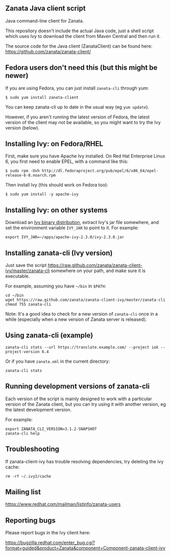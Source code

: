 Zanata Java client script
-------------------------

Java command-line client for Zanata.

This repository doesn't include the actual Java code, just a shell script which uses
Ivy to download the client from Maven Central and then run it.

The source code for the Java client (ZanataClient) can be found here:
https://github.com/zanata/zanata-client/


Fedora users don't need this (but this might be newer)
------------------------------------------------------

If you are using Fedora, you can just install `zanata-cli` through yum:

    $ sudo yum install zanata-client

You can keep zanata-cli up to date in the usual way (eg `yum update`).

However, if you aren't running the latest version of Fedora, the latest
version of the client may not be available, so you might want to try
the Ivy version (below).


Installing Ivy: on Fedora/RHEL
------------------------------

First, make sure you have Apache Ivy installed.  On Red Hat Enterprise Linux 6, you first need to enable EPEL, with a command like this:

    $ sudo rpm -Uvh http://dl.fedoraproject.org/pub/epel/6/x86_64/epel-release-6-8.noarch.rpm

Then install Ivy (this should work on Fedora too):

    $ sudo yum install -y apache-ivy


Installing Ivy: on other systems
--------------------------------

Download an [Ivy binary distribution](http://ant.apache.org/ivy/download.cgi), extract Ivy's jar file somewhere, and set the environment variable `IVY_JAR` to point to it.  For example:

    export IVY_JAR=~/apps/apache-ivy-2.3.0/ivy-2.3.0.jar


Installing zanata-cli (Ivy version)
-----------------------------------

Just save the script https://raw.github.com/zanata/zanata-client-ivy/master/zanata-cli somewhere on your path, and make sure it is executable.

For example, assuming you have `~/bin` in `$PATH`:

    cd ~/bin
    wget https://raw.github.com/zanata/zanata-client-ivy/master/zanata-cli
    chmod 755 zanata-cli

Note: It's a good idea to check for a new version of `zanata-cli` once in a while (especially when a new version of Zanata server is released).


Using zanata-cli (example)
--------------------------

    zanata-cli stats --url https://translate.example.com/ --project iok --project-version 6.4


Or if you have `zanata.xml` in the current directory:

    zanata-cli stats


Running development versions of zanata-cli
------------------------------------------

Each version of the script is mainly designed to work with a particular version of the Zanata client, but you can try using it with another version, eg the latest development version.

For example:

    export ZANATA_CLI_VERSION=3.1.2-SNAPSHOT
    zanata-cli help



Troubleshooting
---------------

If zanata-client-ivy has trouble resolving dependencies, try deleting the ivy cache:

    rm -rf ~/.ivy2/cache


Mailing list
------------

https://www.redhat.com/mailman/listinfo/zanata-users


Reporting bugs
--------------

Please report bugs in the Ivy client here:

https://bugzilla.redhat.com/enter_bug.cgi?format=guided&product=Zanata&component=Component-zanata-client-ivy


